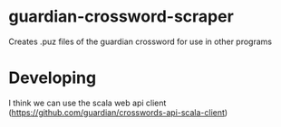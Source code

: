 # guardian-crossword-scraper
Creates .puz files of the guardian crossword for use in other programs



# Developing

I think we can use the scala web api client (https://github.com/guardian/crosswords-api-scala-client)
